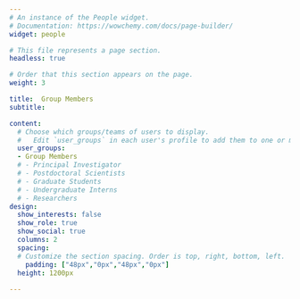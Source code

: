 ```yaml
---
# An instance of the People widget.
# Documentation: https://wowchemy.com/docs/page-builder/
widget: people

# This file represents a page section.
headless: true

# Order that this section appears on the page.
weight: 3

title:  Group Members
subtitle: 

content:
  # Choose which groups/teams of users to display.
  #   Edit `user_groups` in each user's profile to add them to one or more of these groups.
  user_groups:
  - Group Members
  # - Principal Investigator
  # - Postdoctoral Scientists
  # - Graduate Students
  # - Undergraduate Interns
  # - Researchers
design:
  show_interests: false
  show_role: true
  show_social: true
  columns: 2
  spacing:
  # Customize the section spacing. Order is top, right, bottom, left.
    padding: ["48px","0px","48px","0px"]
  height: 1200px
  
---
```

